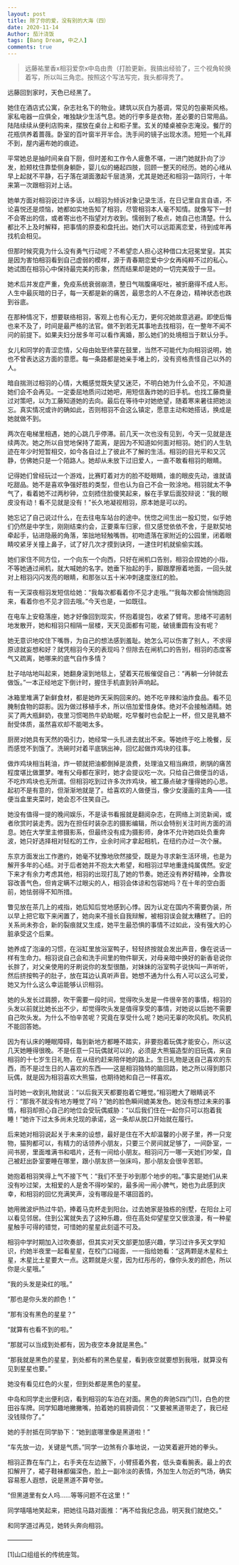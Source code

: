 ```yaml
---
layout: post
title: 除了你的爱，没有别的大海（四）
date: 2020-11-14
Author: 茄汁浇饭 
tags: [Bang Dream, 中之人]
comments: true
---
```


> 远藤祐里香x相羽爱奈x中岛由贵（打脸更新。我搞出经验了，三个视角轮换着写，所以叫三角恋。按照这个写法写完，我头都得秃了。

远藤回到家时，天色已经黑了。

她住在酒店式公寓，杂志社名下的物业。建筑以灰白为基调，常见的包豪斯风格。家私电器一应俱全，唯独缺少生活气息。她的行李多是衣物，差必要的日常用品。陆陆续续从便利店购来，摆放在桌台上和柜子里。玄关的矮桌被杂志淹没。餐厅的花瓶供养着蔷薇。卧室的百叶窗半开半合。洗手间的镜子出现水渍。短短一个礼拜不到，屋内遍布她的痕迹。

平常她总是抽时间亲自下厨，但时差和工作令人疲惫不堪，一进门她就扑向了沙发，脸颊枕住靠垫侧身躺卧，婴儿似的蜷起四肢，回顾一整天的经历。她的心绪从早上起就不平静，石子落在湖面激起千层涟漪，尤其是她还和相羽一路同行，十年来第一次跟相羽对上话。

她单方面对相羽说过许多话，以相羽为倾诉对象记录生活，在日记里自言自语，不论喜悦还是烦恼，她都如实地告知了相羽，尽管相羽本人毫不知情。就像写下一封不会寄出的信，或者寄出也不指望对方收到。懦弱到了极点，她自己也清楚。什么都比不上及时解释，把事情的原委和盘托出。她们大可以远距离恋爱，待到成年再找机会相见。

但那时候究竟为什么没有勇气行动呢？不希望恋人担心这种借口太冠冕堂皇。其实是因为害怕相羽看到自己虚弱的模样，源于青春期恋爱中少女再纯粹不过的私心。她试图在相羽心中保持最完美的形象，然而结果却是她的一切完美毁于一旦。

她术后并发症严重，免疫系统衰弱崩溃，整日气喘腹痛呕吐，被折磨得不成人形。人生中最灰暗的日子，每一天都是新的痛苦，最思念的人不在身边，精神状态也跌到谷底。

在那种情况下，想要联络相羽，客观上也有心无力，更何况她故意逃避。即使后悔也来不及了，时间是最严格的法官。做不到若无其事地去找相羽，在一整年不闻不问的前提下。如果夫妇分居多年可以看作离婚，那么她们的处境相当于默认分手。

女儿和同学的青涩恋情，父母由始至终蒙在鼓里，当然不可能代为向相羽说明，她也不曾表达这方面的意愿。每一条路都是她亲手堵上的，没有资格责怪自己以外的人。

暗自揣测过相羽的心情，大概感觉既失望又迷茫，不明白她为什么会不见，不知道她们会不会再见。一定委屈地质问过她吧，用短信轰炸她的旧手机。也找工藤商量过对策吧，以为工藤知道她的去向。最后在等待中对她绝望，随着寒来暑往把她淡忘。真实情况或许的确如此，否则相羽不会这么镇定，愿意主动和她搭话，换成是她就做不到。

两次在电梯里相遇，她的心跳几乎停滞。前几天一次也没有见到，今天一见就是连续两次。她之所以自觉地保持了距离，是因为不知道如何面对相羽。她们的人生轨迹在年少时短暂相交，如今各自过上了彼此不了解的生活。相羽的目光平和又沉静，仿佛她只是一个陌路人。她却从未放下过旧爱人，一直不敢看相羽的眼睛。

记得她们曾经玩过一个游戏，比赛盯着对方的脸不眨眼睛，谁的眼皮先动，谁就请吃甜品。她不是喜欢争强好胜的类型，但也认为自己不会一败涂地。相羽就太不争气了，看着她不过两秒钟，立刻捂住脸傻笑起来，躲在手掌后面狡辩说：“我的眼皮没有动！看不见就是没有！”长久地凝视相羽，原本她是可以的。

她忘记了自己说过什么，在去往电车站台的途中。恍惚之间生出一股幻觉，似乎她们仍然是中学生，刚刚结束约会，正要乘车归家，但又感觉依依不舍，于是默契地牵起手，钻进隐蔽的角落，笨拙地轻触嘴唇。初吻遗落在家附近的公园里，闭着眼睛咬紧牙关撞上鼻子，试了好几次才摸到诀窍，一逮住时机就偷偷实践。

她们家住不同方位，一个向东一个向西，只好在闸机口告别，相羽会捏她的小指，不等她通过闸机，就大喊她的名字。她垂下抬起的手，脚跟摩擦着地面，一回头就对上相羽闪闪发亮的眼睛，和那张以五十米冲刺速度涨红的脸。

有一天深夜相羽发短信给她：“我每次都看着你不见才走哦。”“我每次都会悄悄跑回来，看着你也不见才回去哦。”今天也是，一如既往。

在电车上安稳落座，她才好像回到现实，怀抱着提包，收紧了臂弯。思绪不可遏制地发散开，她和相羽只相隔一层楼，天天见面都有可能，破镜重圆有没有呢？

她无意识地咬住下嘴唇，为自己的想法感到羞耻。她怎么可以伤害了别人，不求得原谅就妄想和好？就凭相羽今天的表现吗？但除去在闸机口的告别，相羽的态度客气又疏离，她哪来的底气自作多情？

肚子咕咕地叫起来，她翻身滚到地毯上，望着天花板催促自己：“再躺一分钟就去做饭。”一本正经地定下倒计时，握住手机直到铃声响起。

冰箱里堆满了新鲜食材，都是她昨天采购回来的。她不吃辛辣和油炸食品。看不见腌制食物的踪影。因为做过移植手术，所以倍加爱惜身体。绝对不会接触酒精。她买了两大瓶鲜奶，夜里习惯喝热牛奶助眠，吃早餐时也会配上一杯，但又是乳糖不耐受体质，虽然喜欢却不能喝太多。

厨房对她具有天然的吸引力，她经常一头扎进去就出不来。等她终于吃上晚餐，反而感觉不到饿了。洗碗时对着平底锅出神，回忆起做炸鸡块的往事。

做炸鸡块相当耗油，炸一顿就把油都倒掉是浪费，处理油又相当麻烦，刷锅的痛苦程度堪比做噩梦。唯有父母都在家时，她才会提议吃一次。只给自己做便当的话，不吃炸鸡块也无所谓。但相羽吃到过许多次炸鸡块，被工藤点破才懂得她的心思。起初不是有意的，但渐渐地就是了。给喜欢的人做便当，像少女漫画的主角——往便当盒里夹菜时，她会忍不住笑自己。

她没有值得一提的晚间娱乐，不是读书看报就是翻阅杂志，在网络上浏览新闻，或者欣赏时装走秀。因为在担任时装杂志的摄影编辑，所以会特别关注时尚方面的消息。她在大学里主修摄影系，但最终没有成为摄影师，身体不允许她四处负重奔波，她只好选择相对轻松的工作，业余时间才拿起相机，在纽约办过一次个展。

东京方面发出工作邀约，她毫不犹豫地欣然接受，既是为寻求新生活环境，也是为解开多年的心结。对于后者她并不抱太大希望，和相羽过早地重逢纯属偶然。安定下来才有余力考虑其他，相羽的出现打乱了她的节奏。她还没有养好精神，全靠妆容改善气色，但肯定瞒不过眼尖的人，相羽会体谅和包容她吗？在十年的空白面前，她怯弱得不知所措。

瞥见放在茶几上的戒指，她后知后觉地感到心悸。因为认定在国内不需要伪装，所以早上把它取下来闲置了，她向来不擅长自我辩解，被相羽误会就太糟糕了。旧的关系尚未弥合，新的裂痕就又生成，她平生最恐惧的事情不过如此，没有强大的心脏承受这个后果。

她养成了泡澡的习惯，在浴缸里放浴室鸭子，轻轻挤按就会发出声音，像在说话一样有生命力。相羽说自己会和洗手间里的物件聊天，对母亲暗中换好的新香皂说你长胖了，对父亲使用的牙刷说你的发型很酷，对妹妹的浴室鸭子说快叫一声听听，然后挤按鸭子的肚子，放在耳边认真听声音。她想不通为什么有人可以这么可爱，她又为什么这么幸运能够认识相羽。

她的头发长过肩膀，吹干需要一段时间，觉得吹头发是一件很辛苦的事情，相羽的头发以前就比她长出不少，却觉得吹头发是值得享受的事情，对她说以后她不需要自己吹头发。为什么不怕辛苦呢？究竟在享受什么呢？她问无辜的吹风机。吹风机不能回答她。

因为有认床的睡眠障碍，每到新地方都睡不踏实，非要抱着玩偶才能安心，所以这几天她睡得很晚。不是任意一只玩偶就可以的，必须是大熊猫造型的旧玩偶，来自相羽的十七岁生日礼物，在从纽约赶来陪伴她的路上。生日礼物是送自己喜欢的东西，而不是过生日的人喜欢的东西——这是相羽独特的脑回路，她之所以得到那只玩偶，就是因为相羽喜欢大熊猫，也期待她和自己一样喜欢。

当时她一收到礼物就说：“以后我天天都要抱着它睡觉。”相羽瞪大了眼睛说不行：“那我不就没有地方睡觉了吗？”她的脸色瞬间媲美发色。她没有想过未来的事情，相羽却担心自己的地位会受玩偶威胁：“以后我们住在一起你只可以抱着我睡！”她许下过太多尚未兑现的承诺，这一条却从脱口开始就在履行。

后来她对相羽说起关于未来的设想，最好是住在不大却温馨的小房子里，养一只宠物，猫狗都可以，有精力的话领养小朋友，只要三个房间就足够了，一间卧室，一间书房，里面堆满书和唱片，还有一间给小朋友。相羽问万一哪一天她们吵架，自己被赶出卧室要睡在哪里，跟小朋友挤一张床吗，那小朋友会很辛苦耶。

她抱着相羽笑得上气不接下气：“我们不至于吵到那个地步的啦。”事实是她们从来没有吵过架，太相爱的人是舍不得吵架的，最多闹一闹小脾气，她也为此感到庆幸，和相羽的回忆充满笑声，没有哪段是不堪回首的。

她用微波炉热过牛奶，捧着马克杯走到阳台。过去她家是独栋的别墅，在阳台上可以看见邻居。住到公寓就失去了这种乐趣，但在高处仰望星空又很浪漫，有一种星星触手可得的错觉，可惜她的星星此刻遥不可及。

相羽中学时期加入过吹奏部，但其实对天文部更加感兴趣，学习过许多天文学知识，约她半夜里一起看星星，在校门口碰面，一一指给她看：“这两颗是木星和土星，木星比土星要大一点。这颗就是火星，因为红彤彤的，像你头发的颜色，所以你是火星哦。”

“我的头发是染红的哦。”

“那也是你头发的颜色！”

“那有没有黑色的星星？”

“就算有也看不到的啦。”

“那就可以当成到处都有，因为夜空本身就是黑色。”

“那我就是黑色的星星，到处都有的黑色星星，看到夜空就要想到我哦，就算没有见到星星也要。”

她没有看见红色的火星，但到处都是黑色的星星。

中岛和同学走出便利店，看到相羽的车泊在对面。黑色的奔驰S四门[1]，白色的世田谷车牌。同学知趣地撇撇嘴，拍着她的肩膀调侃：“又要被黑道带走了，我已经没钱赎你了。”

她的手肘抵在同学胁下：“她到底哪里像是黑道啦！”

“车先放一边，关键是气质。”同学一边煞有介事地说，一边笑着避开她的拳头。

相羽正靠在车门上，右手夹在左边腋下，小臂搭着外套，低头查看腕表。最上的衣扣解开了，裙子鞋袜都偏深色，脸上一副冷淡的表情，外加生人勿近的气场，确实容易惹人遐想，说是黑道不算夸张。

“但黑道里有女人吗……等等问题不在这里！”

同学嘻嘻地笑起来，把她往马路对面推：“再不给我纪念品，明天我们就绝交。”

和同学道过再见，她转头奔向相羽。

————

[1]山口组组长的传统座驾。
